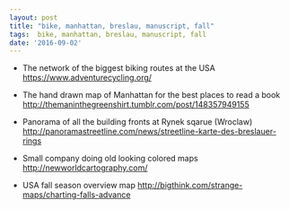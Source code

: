 ```yaml
---
layout: post
title: "bike, manhattan, breslau, manuscript, fall"
tags:  bike, manhattan, breslau, manuscript, fall
date: '2016-09-02'
---
```


* The network of the biggest biking routes at the USA
  https://www.adventurecycling.org/

* The hand drawn map of Manhattan for the best places to read a book
  http://themaninthegreenshirt.tumblr.com/post/148357949155

* Panorama of all the building fronts at Rynek sqarue (Wroclaw)
  http://panoramastreetline.com/news/streetline-karte-des-breslauer-rings

* Small company doing old looking colored maps
  http://newworldcartography.com/

* USA fall season overview map
  http://bigthink.com/strange-maps/charting-falls-advance
